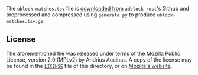 The `ublock-matches.tsv` file is [downloaded from][1] `adblock-rust`'s Github and preprocessed and compressed using `generate.py` to produce
`ublock-matches.tsv.gz`.

## License

The aforementioned file was released under terms of the Mozilla Public
License, version 2.0 (MPLv2) by Andrius Aucinas. A copy of the license may be
found in the [`LICENSE`][2] file of this directory, or on [Mozilla's website][3].

[1]: https://github.com/brave/adblock-rust/blob/master/data/ublock-matches.tsv
[2]: LICENSE
[3]: https://www.mozilla.org/en-US/MPL/2.0/
